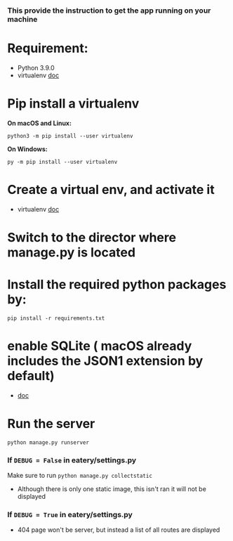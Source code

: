 ### This provide the instruction to get the app running on your machine

# Requirement: 
- Python 3.9.0
- virtualenv [doc](https://packaging.python.org/guides/installing-using-pip-and-virtual-environments/)

# Pip install a virtualenv
**On macOS and Linux:**

`python3 -m pip install --user virtualenv`

**On Windows:**

`py -m pip install --user virtualenv`


# Create a virtual env, and activate it
- virtualenv [doc](https://packaging.python.org/guides/installing-using-pip-and-virtual-environments/)
# Switch to the director where manage.py is located
# Install the required python packages by: 
`pip install -r requirements.txt`


# enable SQLite ( macOS already includes the JSON1 extension by default)
- [doc](https://code.djangoproject.com/wiki/JSON1Extension)


# Run the server 
`python manage.py runserver`

### If `DEBUG = False` in eatery/settings.py
Make sure to run `python manage.py collectstatic`
- Although there is only one static image, this isn't ran it will not be displayed

### If `DEBUG = True` in eatery/settings.py
- 404 page won't be server, but instead a list of all routes are displayed